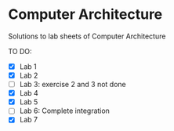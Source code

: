 # Computer Architecture
Solutions to lab sheets of Computer Architecture

TO DO:
- [x] Lab 1
- [x] Lab 2
- [ ] Lab 3: exercise 2 and 3 not done
- [x] Lab 4
- [x] Lab 5
- [ ] Lab 6: Complete integration 
- [x] Lab 7 